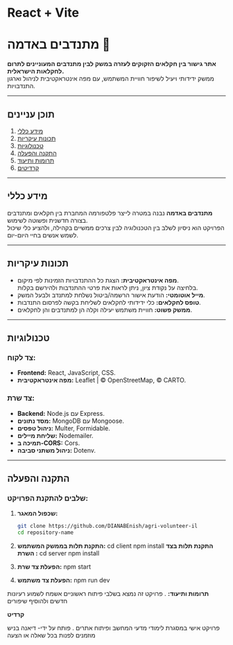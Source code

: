 # React + Vite

# מתנדבים באדמה 🌱

**אתר גישור בין חקלאים הזקוקים לעזרה במשק לבין מתנדבים המעוניינים לתרום לחקלאות הישראלית.**  
ממשק ידידותי ויעיל לשיפור חוויית המשתמש, עם מפה אינטראקטיבית לניהול וארגון התנדבויות.

---

## תוכן עניינים
1. [מידע כללי](#מידע-כללי)
2. [תכונות עיקריות](#תכונות-עיקריות)
3. [טכנולוגיות](#טכנולוגיות)
4. [התקנה והפעלה](#התקנה-והפעלה)
5. [תרומות ותיעוד](#תרומות-ותיעוד)
6. [קרדיטים](#קרדיטים)

---

## מידע כללי

**מתנדבים באדמה** נבנה במטרה לייצר פלטפורמה המחברת בין חקלאים ומתנדבים בצורה חדשנית ופשוטה לשימוש.  
הפרויקט הוא ניסיון לשלב בין הטכנולוגיה לבין צרכים ממשיים בקהילה, ולהציע כלי שיכול לשמש אנשים בחיי היום-יום.  

---

## תכונות עיקריות
- **מפה אינטראקטיבית:** הצגת כל ההתנדבויות הזמינות לפי מיקום.  
  בלחיצה על נקודת ציון, ניתן לראות את פרטי ההתנדבות ולהירשם בקלות.
- **מייל אוטומטי:** הודעת אישור הרשמה/ביטול נשלחת למתנדב ולבעל המשק.
- **טופס לחקלאים:** כלי ידידותי לחקלאים לשליחת בקשה לפרסום התנדבות.
- **ממשק פשוט:** חוויית משתמש יעילה וקלה הן למתנדבים והן לחקלאים.

---

## טכנולוגיות

### צד לקוח:
- **Frontend:** React, JavaScript, CSS.  
- **מפה אינטראקטיבית:** Leaflet | © OpenStreetMap, © CARTO.

### צד שרת:
- **Backend:** Node.js עם Express.  
- **מסד נתונים:** MongoDB עם Mongoose.  
- **ניהול טפסים:** Multer, Formidable.  
- **שליחת מיילים:** Nodemailer.  
- **תמיכה ב-CORS:** Cors.  
- **ניהול משתני סביבה:** Dotenv.

---

## התקנה והפעלה

### שלבים להתקנת הפרויקט:
1. **שכפול המאגר:**
   ```bash
   git clone https://github.com/DIANABEnish/agri-volunteer-il
   cd repository-name
2. **התקנת תלות בממשק המשתמש:**
    cd client
    npm install
   **התקנת תלות בצד השרת :**
      cd server
      npm install

3. **הפעלת צד שרת:**
    npm start      
4. **הפעלת צד משתמש:**
   npm run dev

 **תרומות ותיעוד:**
 . פרויקט זה נמצא בשלבי פיתוח ראשוניים
  אשמח לשמוע רעיונות חדשים ולהוסיף שיפורים 

 **קרדיט**

פרויקט אישי במסגרת לימודי מדעי המחשב ופיתוח אתרים
                         . פותח על ידי- דיאנה בניש
                   מוזמנים לפנות בכל שאלה או הצעה 


                            